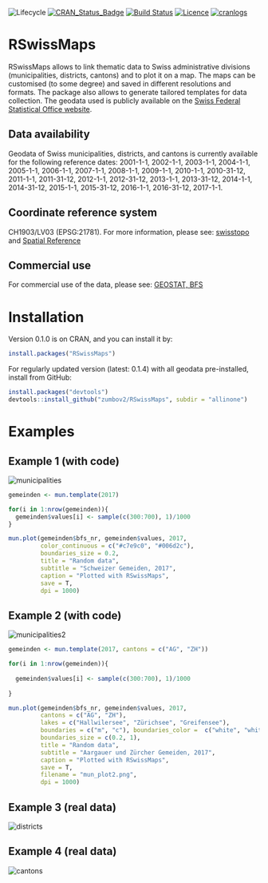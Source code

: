 ![Lifecycle](https://img.shields.io/badge/lifecycle-dormant-blue.svg)
[![CRAN_Status_Badge](http://www.r-pkg.org/badges/version/RSwissMaps)](https://cran.r-project.org/package=RSwissMaps)
[![Build Status](https://travis-ci.org/zumbov2/RSwissMaps.svg?branch=master)](https://travis-ci.org/zumbov2/RSwissMaps)
[![Licence](https://img.shields.io/badge/licence-GPL--3-blue.svg)](https://www.gnu.org/licenses/gpl-3.0.en.html)
[![cranlogs](https://cranlogs.r-pkg.org/badges/grand-total/RSwissMaps)](http://cran.rstudio.com/web/packages/RSwissMaps/index.html)

# RSwissMaps

RSwissMaps allows to link thematic data to Swiss administrative divisions (municipalities, districts, cantons) and to plot it on a map. The maps can be customised (to some degree) and saved in different resolutions and formats. The package also allows to generate tailored templates for data collection. The geodata used is publicly available on the [Swiss Federal Statistical Office website](https://www.bfs.admin.ch/bfs/de/home/dienstleistungen/geostat/geodaten-bundesstatistik/administrative-grenzen/generalisierte-gemeindegrenzen.html). 

## Data availability
Geodata of Swiss municipalities, districts, and cantons is currently available for the following reference dates: 2001-1-1, 2002-1-1, 2003-1-1, 2004-1-1, 2005-1-1, 2006-1-1, 2007-1-1, 2008-1-1, 2009-1-1, 2010-1-1, 2010-31-12, 2011-1-1, 2011-31-12, 2012-1-1, 2012-31-12, 2013-1-1, 2013-31-12, 2014-1-1, 2014-31-12, 2015-1-1, 2015-31-12, 2016-1-1, 2016-31-12, 2017-1-1.

## Coordinate reference system
CH1903/LV03 (EPSG:21781). For more information, please see: [swisstopo](https://www.swisstopo.admin.ch/en/knowledge-facts/surveying-geodesy/reference-systems/switzerland.html) and [Spatial Reference](http://spatialreference.org/ref/epsg/21781/) 

## Commercial use
For commercial use of the data, please see: [GEOSTAT, BFS](https://www.bfs.admin.ch/bfs/de/home/dienstleistungen/geostat/nutzungsbedingungen.html)

# Installation
Version 0.1.0 is on CRAN, and you can install it by:
```r
install.packages("RSwissMaps")
```
For regularly updated version (latest: 0.1.4) with all geodata pre-installed, install from GitHub:
```r
install.packages("devtools")
devtools::install_github("zumbov2/RSwissMaps", subdir = "allinone")
```

# Examples
## Example 1 (with code)
![municipalities](https://github.com/zumbov2/RSwissMaps/blob/master/plots/mun_plot.png)
```r
gemeinden <- mun.template(2017)

for(i in 1:nrow(gemeinden)){
  gemeinden$values[i] <- sample(c(300:700), 1)/1000
}

mun.plot(gemeinden$bfs_nr, gemeinden$values, 2017,
         color_continuous = c("#c7e9c0", "#006d2c"),
         boundaries_size = 0.2,
         title = "Random data",
         subtitle = "Schweizer Gemeiden, 2017",
         caption = "Plotted with RSwissMaps",
         save = T,
         dpi = 1000)
```

## Example 2 (with code)
![municipalities2](https://github.com/zumbov2/RSwissMaps/blob/master/plots/mun_plot2.png)
```r
gemeinden <- mun.template(2017, cantons = c("AG", "ZH"))

for(i in 1:nrow(gemeinden)){
  
  gemeinden$values[i] <- sample(c(300:700), 1)/1000
  
}

mun.plot(gemeinden$bfs_nr, gemeinden$values, 2017,
         cantons = c("AG", "ZH"),
         lakes = c("Hallwilersee", "Zürichsee", "Greifensee"),
         boundaries = c("m", "c"), boundaries_color =  c("white", "white"),
         boundaries_size = c(0.2, 1),
         title = "Random data",
         subtitle = "Aargauer und Zürcher Gemeiden, 2017",
         caption = "Plotted with RSwissMaps",
         save = T,
         filename = "mun_plot2.png",
         dpi = 1000)
```

## Example 3 (real data)
![districts](https://github.com/zumbov2/RSwissMaps/blob/master/plots/dis_plot.png)

## Example 4 (real data)
![cantons](https://github.com/zumbov2/RSwissMaps/blob/master/plots/can_plot.png)
